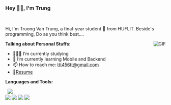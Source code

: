 ### Hey 👋🏽, I'm Trung

<br/>

Hi, I'm Truong Van Trung, a final-year student 🚀 from HUFLIT. Beside's programming, Do as you think best....
  
  <img  align="right" alt="GIF" src="https://media.giphy.com/media/836HiJc7pgzy8iNXCn/giphy.gif" />
 
  
**Talking about Personal Stuffs:**

- 👨🏽‍💻 I’m currently studying
- 🌱 I’m currently learning Mobile and Backend 
- 📫 How to reach me: ttt456tt@gmail.com
- 📝[Resume](https://www.linkedin.com/in/trương-văn-trung-244ba5190/)

**Languages and Tools:**  

<code> <img src="https://img.icons8.com/color/35/000000/golang.png"/> </code>
<code><img src="https://img.icons8.com/color/35/000000/flutter.png"/></code>
<code><img src="https://img.icons8.com/color/35/000000/postgreesql.png"/></code>
<code><img src="https://img.icons8.com/color/35/000000/mysql-logo.png"/></code>
<code><img src="https://img.icons8.com/color/35/000000/dart.png"/></code>
